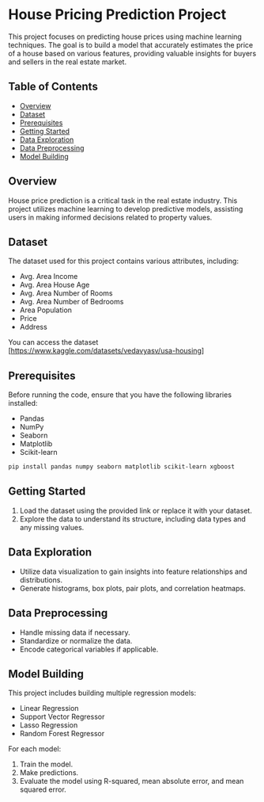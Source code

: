 # House Pricing Prediction Project

This project focuses on predicting house prices using machine learning techniques. The goal is to build a model that accurately estimates the price of a house based on various features, providing valuable insights for buyers and sellers in the real estate market.

## Table of Contents
- [Overview](#overview)
- [Dataset](#dataset)
- [Prerequisites](#prerequisites)
- [Getting Started](#getting-started)
- [Data Exploration](#data-exploration)
- [Data Preprocessing](#data-preprocessing)
- [Model Building](#model-building)

## Overview
House price prediction is a critical task in the real estate industry. This project utilizes machine learning to develop predictive models, assisting users in making informed decisions related to property values.

## Dataset
The dataset used for this project contains various attributes, including:
- Avg. Area Income
- Avg. Area House Age
- Avg. Area Number of Rooms
- Avg. Area Number of Bedrooms
- Area Population
- Price
- Address

You can access the dataset [https://www.kaggle.com/datasets/vedavyasv/usa-housing]

## Prerequisites
Before running the code, ensure that you have the following libraries installed:

- Pandas
- NumPy
- Seaborn
- Matplotlib
- Scikit-learn

```bash
pip install pandas numpy seaborn matplotlib scikit-learn xgboost
```

## Getting Started
1. Load the dataset using the provided link or replace it with your dataset.
2. Explore the data to understand its structure, including data types and any missing values.

## Data Exploration
- Utilize data visualization to gain insights into feature relationships and distributions.
- Generate histograms, box plots, pair plots, and correlation heatmaps.

## Data Preprocessing
- Handle missing data if necessary.
- Standardize or normalize the data.
- Encode categorical variables if applicable.

## Model Building
This project includes building multiple regression models:
- Linear Regression
- Support Vector Regressor
- Lasso Regression
- Random Forest Regressor

For each model:
1. Train the model.
2. Make predictions.
3. Evaluate the model using R-squared, mean absolute error, and mean squared error.
